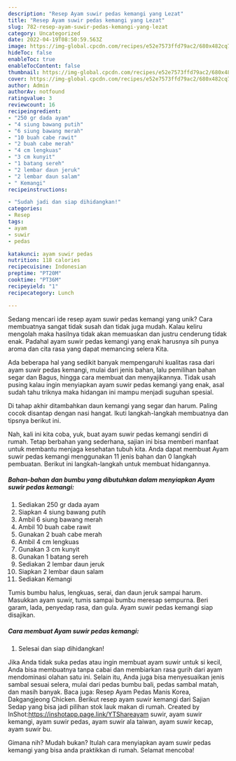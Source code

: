 ```yaml
---
description: "Resep Ayam suwir pedas kemangi yang Lezat"
title: "Resep Ayam suwir pedas kemangi yang Lezat"
slug: 782-resep-ayam-suwir-pedas-kemangi-yang-lezat
category: Uncategorized
date: 2022-04-19T08:50:59.563Z
image: https://img-global.cpcdn.com/recipes/e52e7573ffd79ac2/680x482cq70/ayam-suwir-pedas-kemangi-foto-resep-utama.jpg
hideToc: false
enableToc: true
enableTocContent: false
thumbnail: https://img-global.cpcdn.com/recipes/e52e7573ffd79ac2/680x482cq70/ayam-suwir-pedas-kemangi-foto-resep-utama.jpg
cover: https://img-global.cpcdn.com/recipes/e52e7573ffd79ac2/680x482cq70/ayam-suwir-pedas-kemangi-foto-resep-utama.jpg
author: Admin
authorAv: notfound
ratingvalue: 3
reviewcount: 16
recipeingredient:
- "250 gr dada ayam"
- "4 siung bawang putih"
- "6 siung bawang merah"
- "10 buah cabe rawit"
- "2 buah cabe merah"
- "4 cm lengkuas"
- "3 cm kunyit"
- "1 batang sereh"
- "2 lembar daun jeruk"
- "2 lembar daun salam"
- " Kemangi"
recipeinstructions:

- "Sudah jadi dan siap dihidangkan!"
categories:
- Resep
tags:
- ayam
- suwir
- pedas

katakunci: ayam suwir pedas 
nutrition: 118 calories
recipecuisine: Indonesian
preptime: "PT20M"
cooktime: "PT36M"
recipeyield: "1"
recipecategory: Lunch

---
```





Sedang mencari ide resep ayam suwir pedas kemangi yang unik? Cara membuatnya sangat tidak susah dan tidak juga mudah. Kalau keliru mengolah maka hasilnya tidak akan memuaskan dan justru cenderung tidak enak. Padahal ayam suwir pedas kemangi yang enak harusnya sih punya aroma dan cita rasa yang dapat memancing selera Kita.





Ada beberapa hal yang sedikit banyak mempengaruhi kualitas rasa dari ayam suwir pedas kemangi, mulai dari jenis bahan, lalu pemilihan bahan segar dan Bagus, hingga cara membuat dan menyajikannya. Tidak usah pusing kalau ingin menyiapkan ayam suwir pedas kemangi yang enak,      asal sudah tahu triknya maka hidangan ini mampu menjadi suguhan spesial.














Di tahap akhir ditambahkan daun kemangi yang segar dan harum. Paling cocok disantap dengan nasi hangat. Ikuti langkah-langkah membuatnya dan tipsnya berikut ini.






Nah, kali ini kita coba, yuk, buat ayam suwir pedas kemangi sendiri di rumah. Tetap berbahan yang sederhana, sajian ini bisa memberi manfaat untuk membantu menjaga kesehatan tubuh kita. Anda dapat membuat Ayam suwir pedas kemangi menggunakan 11 jenis bahan dan 0 langkah pembuatan. Berikut ini langkah-langkah untuk membuat hidangannya.

<!--inarticleads1-->

##### Bahan-bahan dan bumbu yang dibutuhkan dalam menyiapkan Ayam suwir pedas kemangi:

1. Sediakan 250 gr dada ayam
1. Siapkan 4 siung bawang putih
1. Ambil 6 siung bawang merah
1. Ambil 10 buah cabe rawit
1. Gunakan 2 buah cabe merah
1. Ambil 4 cm lengkuas
1. Gunakan 3 cm kunyit
1. Gunakan 1 batang sereh
1. Sediakan 2 lembar daun jeruk
1. Siapkan 2 lembar daun salam
1. Sediakan  Kemangi


Tumis bumbu halus, lengkuas, serai, dan daun jeruk sampai harum. Masukkan ayam suwir, tumis sampai bumbu meresap sempurna. Beri garam, lada, penyedap rasa, dan gula. Ayam suwir pedas kemangi siap disajikan. 

<!--inarticleads2-->

##### Cara membuat Ayam suwir pedas kemangi:


1. Selesai dan siap dihidangkan!

Jika Anda tidak suka pedas atau ingin membuat ayam suwir untuk si kecil, Anda bisa membuatnya tanpa cabai dan membiarkan rasa gurih dari ayam mendominasi olahan satu ini. Selain itu, Anda juga bisa menyesuaikan jenis sambal sesuai selera, mulai dari pedas bumbu bali, pedas sambal matah, dan masih banyak. Baca juga: Resep Ayam Pedas Manis Korea, Dakgangjeong Chicken. Berikut resep ayam suwir kemangi dari Sajian Sedap yang bisa jadi pilihan stok lauk makan di rumah. Created by InShot:https://inshotapp.page.link/YTShareayam suwir, ayam suwir kemangi, ayam suwir pedas, ayam suwir ala taiwan, ayam suwir kecap, ayam suwir bu. 

Gimana nih? Mudah bukan? Itulah cara menyiapkan ayam suwir pedas kemangi yang bisa anda praktikkan di rumah. Selamat mencoba!
